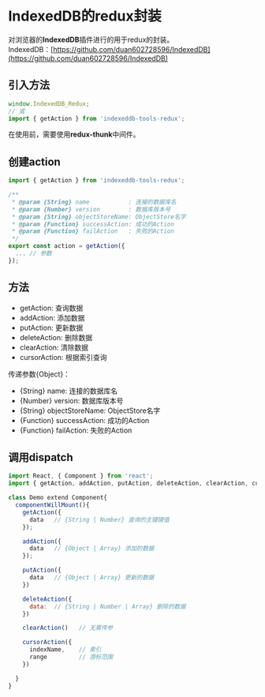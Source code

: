 # IndexedDB的redux封装

对浏览器的**IndexedDB**插件进行的用于redux的封装。   
IndexedDB：[https://github.com/duan602728596/IndexedDB](https://github.com/duan602728596/IndexedDB)

## 引入方法
```javascript
window.IndexedDB_Redux;
// 或
import { getAction } from 'indexeddb-tools-redux';
```
在使用前，需要使用**redux-thunk**中间件。

## 创建action
```javascript
import { getAction } from 'indexeddb-tools-redux';

/**
 * @param {String} name           : 连接的数据库名
 * @param {Number} version        : 数据库版本号
 * @param {String} objectStoreName: ObjectStore名字
 * @param {Function} successAction: 成功的Action
 * @param {Function} failAction   : 失败的Action
 */
export const action = getAction({
  ... // 参数
});
```

## 方法
* getAction: 查询数据
* addAction: 添加数据
* putAction: 更新数据
* deleteAction: 删除数据
* clearAction: 清除数据
* cursorAction: 根据索引查询  

传递参数{Object}：
* {String} name: 连接的数据库名
* {Number} version: 数据库版本号
* {String} objectStoreName: ObjectStore名字
* {Function} successAction: 成功的Action
* {Function} failAction: 失败的Action

## 调用dispatch
```javascript
import React, { Component } from 'react';
import { getAction, addAction, putAction, deleteAction, clearAction, cursorAction } from './render';

class Demo extend Component{
  componentWillMount(){
    getAction({
      data   // {String | Number} 查询的主键键值 
    });

    addAction({
      data   // {Object | Array} 添加的数据 
    });

    putAction({
      data   // {Object | Array} 更新的数据
    })

    deleteAction({
      data:  // {String | Number | Array} 删除的数据
    })

    clearAction()   // 无需传参

    cursorAction({
      indexName,    // 索引
      range         // 游标范围
    })

  }
}


```